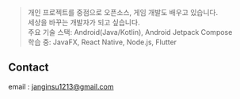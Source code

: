 
> 개인 프로젝트를 중점으로 오픈소스, 게임 개발도 배우고 있습니다. <br>
> 세상을 바꾸는 개발자가 되고 싶습니다. <br>
> 주요 기술 스택: Android(Java/Kotlin), Android Jetpack Compose <br>
> 학습 중: JavaFX, React Native, Node.js, Flutter

## Contact
email : janginsu1213@gmail.com
